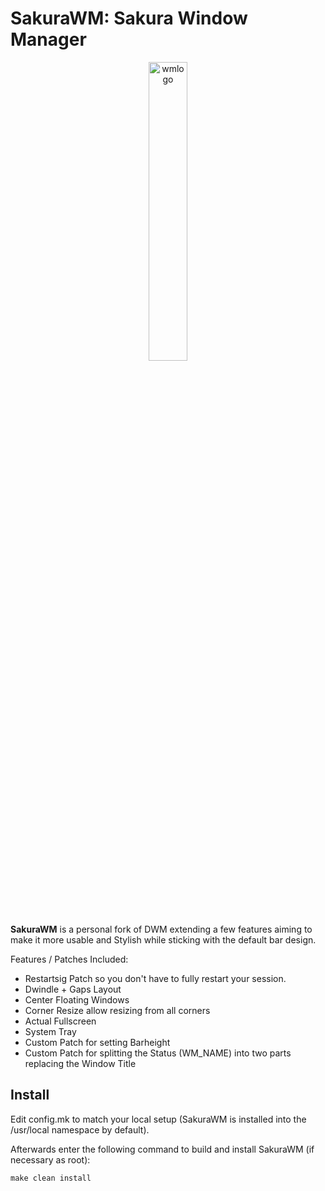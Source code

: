 # SakuraWM: Sakura Window Manager
<p align="center">
    <img src="https://media.discordapp.net/attachments/848349994082893884/1105679752452386846/image.png?width=1098&height=618" style="width: 35%;" alt="wmlogo"></img>
</p>

**SakuraWM** is a personal fork of DWM extending a few features aiming to make it more usable and Stylish while sticking with the default bar design.


Features / Patches Included:
* Restartsig Patch so you don't have to fully restart your session.
* Dwindle + Gaps Layout
* Center Floating Windows
* Corner Resize allow resizing from all corners
* Actual Fullscreen
* System Tray
* Custom Patch for setting Barheight
* Custom Patch for splitting the Status (WM_NAME) into two parts replacing the Window Title

## Install
Edit config.mk to match your local setup (SakuraWM is installed into the /usr/local namespace by default).

Afterwards enter the following command to build and install SakuraWM (if
necessary as root):

    make clean install

